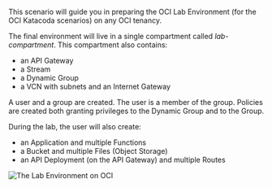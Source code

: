 This scenario will guide you in preparing the OCI Lab Environment (for the OCI Katacoda scenarios) on any OCI tenancy.

The final environment will live in a single compartment called *lab-compartment*. This compartment also contains:
* an API Gateway
* a Stream
* a Dynamic Group 
* a VCN with subnets and an Internet Gateway

A user and a group are created. The user is a member of the group. Policies are created both granting privileges to the Dynamic Group and to the Group.

During the lab, the user will also create:
* an Application and multiple Functions
* a Bucket and multiple Files (Object Storage)
* an API Deployment (on the API Gateway) and multiple Routes

![The Lab Environment on OCI](/lucasjellema/scenarios/oci-lab-preparation/assets/oci-lab-environment.jpg)

